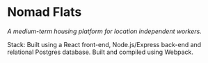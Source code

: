 # Nomad Flats

_A medium-term housing platform for location independent workers._

Stack: Built using a React front-end, Node.js/Express back-end and relational Postgres database. Built and compiled using Webpack.
